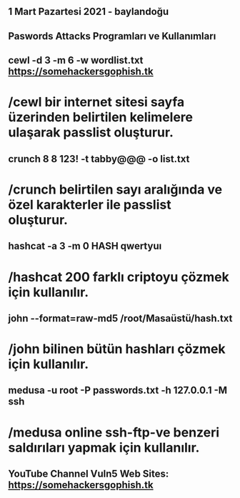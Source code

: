 ## 1 Mart Pazartesi 2021 - baylandoğu


## Paswords Attacks Programları ve Kullanımları


## cewl -d 3 -m 6 -w wordlist.txt https://somehackersgophish.tk
# /cewl bir internet sitesi sayfa üzerinden belirtilen kelimelere ulaşarak passlist oluşturur.

## crunch 8 8 123! -t tabby@@@ -o list.txt
# /crunch belirtilen sayı aralığında ve özel karakterler ile passlist oluşturur.

## hashcat -a 3 -m 0 HASH qwertyuı
# /hashcat 200 farklı criptoyu çözmek için kullanılır.

## john --format=raw-md5 /root/Masaüstü/hash.txt
# /john bilinen bütün hashları çözmek için kullanılır.

## medusa -u root -P passwords.txt -h 127.0.0.1 -M ssh
# /medusa online ssh-ftp-ve benzeri saldırıları yapmak için kullanılır.

## YouTube Channel Vuln5 Web Sites: https://somehackersgophish.tk
